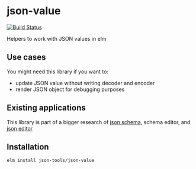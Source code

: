 # json-value

[![Build Status](https://travis-ci.org/json-tools/json-value.svg?branch=master)](https://travis-ci.org/json-tools/json-value)

Helpers to work with JSON values in elm

## Use cases

You might need this library if you want to:

- update JSON value without writing decoder and encoder
- render JSON object for debugging purposes

## Existing applications

This library is part of a bigger research of [json schema](https://github.com/json-tools/json-schema), schema editor, and [json editor](https://github.com/1602/json-editor)

## Installation

```
elm install json-tools/json-value
```
